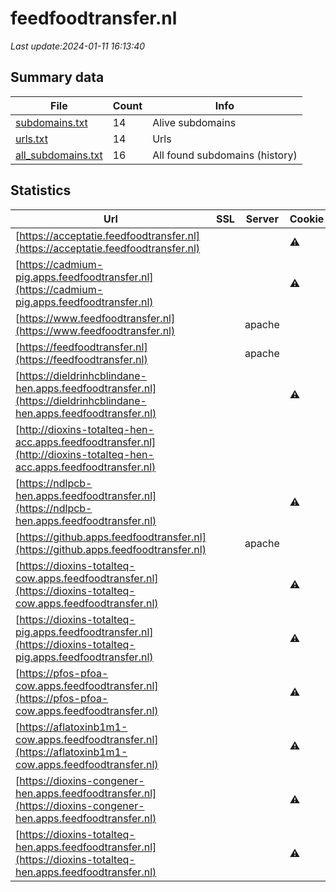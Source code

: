 # feedfoodtransfer.nl
*Last update:2024-01-11 16:13:40*
## Summary data
| File       | Count | Info |
|------------|-------|------|
|[subdomains.txt](/data/feedfoodtransfer/subdomains.txt)|14|Alive subdomains|
|[urls.txt](/data/feedfoodtransfer/urls.txt)|14|Urls|
|[all_subdomains.txt](/data/feedfoodtransfer/all_subdomains.txt)|16|All found subdomains (history)|
## Statistics
| Url | SSL | Server | Cookie | HSTS | CSP | XFO | XXP | RP | Tech |
|------------|-------|------|------|------|------|------|------|------|------|
|[https://acceptatie.feedfoodtransfer.nl](https://acceptatie.feedfoodtransfer.nl)| | |:warning: |:white_check_mark: | | | | |:white_check_mark: | |F5 BigIP HSTS| |
|[https://cadmium-pig.apps.feedfoodtransfer.nl](https://cadmium-pig.apps.feedfoodtransfer.nl)| | |:warning: |:white_check_mark: | | | | |:white_check_mark: | |Bootstrap HSTS| |
|[https://www.feedfoodtransfer.nl](https://www.feedfoodtransfer.nl)| |apache| |:white_check_mark: | | |:white_check_mark: | | |:white_check_mark: | |Apache HTTP Server H...| |
|[https://feedfoodtransfer.nl](https://feedfoodtransfer.nl)| |apache| |:white_check_mark: | | |:white_check_mark: | | |:white_check_mark: | |Apache HTTP Server H...| |
|[https://dieldrinhcblindane-hen.apps.feedfoodtransfer.nl](https://dieldrinhcblindane-hen.apps.feedfoodtransfer.nl)| | |:warning: |:white_check_mark: | | | | |:white_check_mark: | |Bootstrap HSTS| |
|[http://dioxins-totalteq-hen-acc.apps.feedfoodtransfer.nl](http://dioxins-totalteq-hen-acc.apps.feedfoodtransfer.nl)| | | | | | | |:white_check_mark: | || |
|[https://ndlpcb-hen.apps.feedfoodtransfer.nl](https://ndlpcb-hen.apps.feedfoodtransfer.nl)| | |:warning: |:white_check_mark: | | | | |:white_check_mark: | |Bootstrap HSTS| |
|[https://github.apps.feedfoodtransfer.nl](https://github.apps.feedfoodtransfer.nl)| |apache| |:white_check_mark: | |:white_check_mark: | |:white_check_mark: | |:white_check_mark: | || |
|[https://dioxins-totalteq-cow.apps.feedfoodtransfer.nl](https://dioxins-totalteq-cow.apps.feedfoodtransfer.nl)| | |:warning: |:white_check_mark: | | | | |:white_check_mark: | |Bootstrap HSTS| |
|[https://dioxins-totalteq-pig.apps.feedfoodtransfer.nl](https://dioxins-totalteq-pig.apps.feedfoodtransfer.nl)| | |:warning: |:white_check_mark: | | | | |:white_check_mark: | |Bootstrap HSTS| |
|[https://pfos-pfoa-cow.apps.feedfoodtransfer.nl](https://pfos-pfoa-cow.apps.feedfoodtransfer.nl)| | |:warning: |:white_check_mark: | | | | |:white_check_mark: | |Bootstrap HSTS| |
|[https://aflatoxinb1m1-cow.apps.feedfoodtransfer.nl](https://aflatoxinb1m1-cow.apps.feedfoodtransfer.nl)| | |:warning: |:white_check_mark: | | | | |:white_check_mark: | |Bootstrap HSTS| |
|[https://dioxins-congener-hen.apps.feedfoodtransfer.nl](https://dioxins-congener-hen.apps.feedfoodtransfer.nl)| | |:warning: |:white_check_mark: | | | | |:white_check_mark: | |Bootstrap HSTS| |
|[https://dioxins-totalteq-hen.apps.feedfoodtransfer.nl](https://dioxins-totalteq-hen.apps.feedfoodtransfer.nl)| | |:warning: |:white_check_mark: | | | | |:white_check_mark: | |Bootstrap HSTS| |